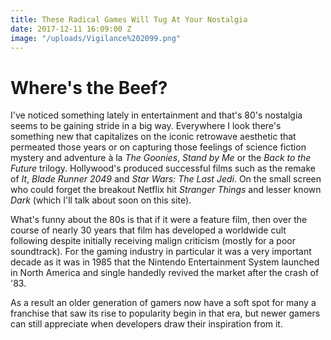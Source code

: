 ```yaml
---
title: These Radical Games Will Tug At Your Nostalgia
date: 2017-12-11 16:09:00 Z
image: "/uploads/Vigilance%202099.png"
---
```


# Where's the Beef? 

I've noticed something lately in entertainment and that's 80's nostalgia seems to be gaining stride in a big way. Everywhere I look there's something new that capitalizes on the iconic retrowave aesthetic that permeated those years or on capturing those feelings of science fiction mystery and adventure à la *The Goonies*, *Stand by Me* or the *Back to the Future* trilogy. Hollywood's produced successful films such as the remake of *It*, *Blade Runner 2049* and *Star Wars: The Last Jedi*. On the small screen who could forget the breakout Netflix hit *Stranger Things* and lesser known *Dark* (which I'll talk about soon on this site). 

What's funny about the 80s is that if it were a feature film, then over the course of nearly 30 years that film has developed a worldwide cult following despite initially receiving malign criticism (mostly for a poor soundtrack). For the gaming industry in particular it was a very important decade as it was in 1985 that the Nintendo Entertainment System launched in North America and single handedly revived the market after the crash of '83.  

As a result an older generation of gamers now have a soft spot for many a franchise that saw its rise to popularity begin in that era, but newer gamers can still appreciate when developers draw their inspiration from it. 
